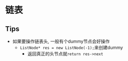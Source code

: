 # 链表

## Tips

- 如果要操作链表头, 一般有个dummy节点会好操作
    - `ListNode* res = new ListNode(-1);`来创建dummy
        - 返回真正的头节点就`return res->next`
